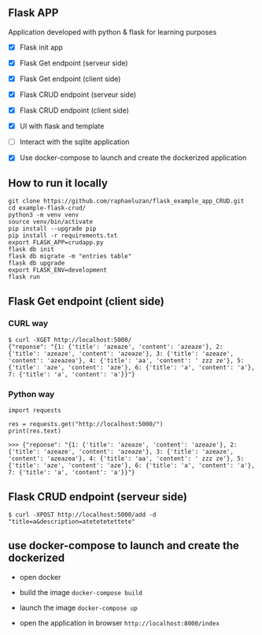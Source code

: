 ## Flask APP

Application developed with python & flask for learning purposes

- [x] Flask init app
- [x] Flask Get endpoint (serveur side)
- [x] Flask Get endpoint (client side)
- [x] Flask CRUD endpoint (serveur side)
- [x] Flask CRUD endpoint (client side)
- [x] UI with flask and template
- [ ] Interact with the sqlite application
- [x] Use docker-compose to launch and create the dockerized application


## How to run it locally

```
git clone https://github.com/raphaeluzan/flask_example_app_CRUD.git
cd example-flask-crud/
python3 -m venv venv
source venv/bin/activate
pip install --upgrade pip
pip install -r requirements.txt
export FLASK_APP=crudapp.py
flask db init
flask db migrate -m "entries table"
flask db upgrade
export FLASK_ENV=development
flask run
```


## Flask Get endpoint (client side)


### CURL way

```
$ curl -XGET http://localhost:5000/
{"reponse": "{1: {'title': 'azeaze', 'content': 'azeaze'}, 2: {'title': 'azeaze', 'content': 'azeaze'}, 3: {'title': 'azeaze', 'content': 'azeazea'}, 4: {'title': 'aa', 'content': ' zzz ze'}, 5: {'title': 'aze', 'content': 'aze'}, 6: {'title': 'a', 'content': 'a'}, 7: {'title': 'a', 'content': 'a'}}"}
```

### Python way

```
import requests

res = requests.get("http://localhost:5000/")
print(res.text)

>>> {"reponse": "{1: {'title': 'azeaze', 'content': 'azeaze'}, 2: {'title': 'azeaze', 'content': 'azeaze'}, 3: {'title': 'azeaze', 'content': 'azeazea'}, 4: {'title': 'aa', 'content': ' zzz ze'}, 5: {'title': 'aze', 'content': 'aze'}, 6: {'title': 'a', 'content': 'a'}, 7: {'title': 'a', 'content': 'a'}}"}
```



## Flask CRUD endpoint (serveur side)
```
$ curl -XPOST http://localhost:5000/add -d "title=a&description=atetetetettete"
```
## use docker-compose to launch and create the dockerized 

* open docker 
* build the image
`docker-compose build`

* launch the image
`docker-compose up`

* open the application in browser
`http://localhost:8000/index`

